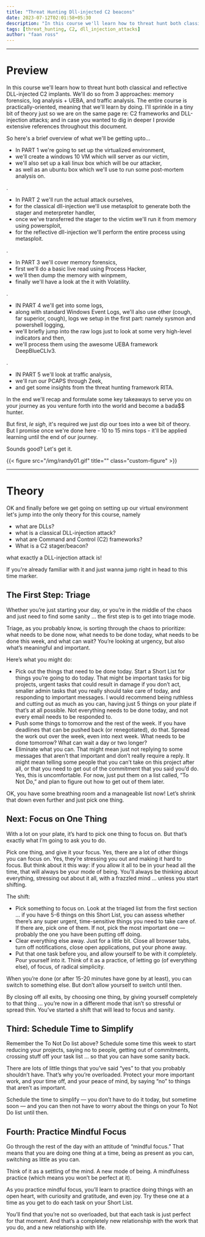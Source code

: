 ```yaml
---
title: "Threat Hunting Dll-injected C2 beacons"
date: 2023-07-12T02:01:58+05:30
description: "In this course we'll learn how to threat hunt both classical and reflective DLL-injected C2 implants. We'll do so from 3 fundamental approaches: memory forensics, log analysis + UEBA, and traffic analysis."
tags: [threat_hunting, C2, dll_injection_attacks]
author: "faan ross"
---
```


*** 

# Preview 

In this course we'll learn how to threat hunt both classical and reflective DLL-injected C2 implants. We'll do so from 3 approaches: memory forensics, log analysis + UEBA, and traffic analysis. The entire course is practically-oriented, meaning that we'll learn by doing. I'll sprinkle in a tiny bit of theory just so we are on the same page re: C2 frameworks and DLL-injection attacks; and in case you wanted to dig in deeper I provide extensive references throughout this document. 

So here's a brief overview of what we'll be getting upto...
- In PART 1 we're going to set up the virtualized environment,
- we'll create a windows 10 VM which will server as our victim,
- we'll also set up a kali linux box which will be our attacker, 
- as well as an ubuntu box which we'll use to run some post-mortem analysis on.

.
- In PART 2 we'll run the actual attack ourselves,
- for the classical dll-injection we'll use metasploit to generate both the stager and meterpreter handler,
- once we've transferred the stager to the victim we'll run it from memory using powersploit,
- for the reflective dll-injection we'll perform the entire process using metasploit.

.
- In PART 3 we'll cover memory forensics,
- first we'll do a basic live read using Process Hacker,
- we'll then dump the memory with winpmem,
- finally we'll have a look at the it with Volatility.

.
- IN PART 4 we'll get into some logs,
- along with standard Windows Event Logs, we'll also use other (cough, far superior, cough), logs we setup in the first part: namely sysmon and powershell logging,
- we'll briefly jump into the raw logs just to look at some very high-level indicators and then,
- we'll process them using the awesome UEBA framework DeepBlueCLIv3.

.
- IN PART 5 we'll look at traffic analysis,
- we'll run our PCAPS through Zeek,
- and get some insights from the threat hunting framework RITA.

In the end we'll recap and formulate some key takeaways to serve you on your journey as you venture forth into the world and become a bada$$ hunter.

But first, *le sigh*, it's required we just dip our toes into a wee bit of theory. But I promise once we're done here - 10 to 15 mins tops - it'll be applied learning until the end of our journey. 

Sounds good? Let's get it.



{{< figure src="/img/randy01.gif" title="" class="custom-figure" >}}



***

# Theory





OK and finally before we get going on setting up our virtual environment let's jump into the only theory for this course, namely 
- what are DLLs?
- what is a classical DLL-injection attack?
- what are Command and Control (C2) frameworks?
- What is a C2 stager/beacon?

what exactly a DLL-injection attack is!

If you're already familiar with it and just wanna jump right in head to this time marker. 





























## The First Step: Triage

Whether you’re just starting your day, or you’re in the middle of the chaos and just need to find some sanity … the first step is to get into triage mode.

Triage, as you probably know, is sorting through the chaos to prioritize: what needs to be done now, what needs to be done today, what needs to be done this week, and what can wait? You’re looking at urgency, but also what’s meaningful and important.

Here’s what you might do:

* Pick out the things that need to be done today. Start a Short List for things you’re going to do today. That might be important tasks for big projects, urgent tasks that could result in damage if you don’t act, smaller admin tasks that you really should take care of today, and responding to important messages. I would recommend being ruthless and cutting out as much as you can, having just 5 things on your plate if that’s at all possible. Not everything needs to be done today, and not every email needs to be responded to.
* Push some things to tomorrow and the rest of the week. If you have deadlines that can be pushed back (or renegotiated), do that. Spread the work out over the week, even into next week. What needs to be done tomorrow? What can wait a day or two longer?
* Eliminate what you can. That might mean just not replying to some messages that aren’t that important and don’t really require a reply. It might mean telling some people that you can’t take on this project after all, or that you need to get out of the commitment that you said you’d do. Yes, this is uncomfortable. For now, just put them on a list called, “To Not Do,” and plan to figure out how to get out of them later.

OK, you have some breathing room and a manageable list now! Let’s shrink that down even further and just pick one thing.

## Next: Focus on One Thing

With a lot on your plate, it’s hard to pick one thing to focus on. But that’s exactly what I’m going to ask you to do.

Pick one thing, and give it your focus. Yes, there are a lot of other things you can focus on. Yes, they’re stressing you out and making it hard to focus. But think about it this way: if you allow it all to be in your head all the time, that will always be your mode of being. You’ll always be thinking about everything, stressing out about it all, with a frazzled mind … unless you start shifting.

The shift:

* Pick something to focus on. Look at the triaged list from the first section … if you have 5-6 things on this Short List, you can assess whether there’s any super urgent, time-sensitive things you need to take care of. If there are, pick one of them. If not, pick the most important one — probably the one you have been putting off doing.
* Clear everything else away. Just for a little bit. Close all browser tabs, turn off notifications, close open applications, put your phone away.
* Put that one task before you, and allow yourself to be with it completely. Pour yourself into it. Think of it as a practice, of letting go (of everything else), of focus, of radical simplicity.

When you’re done (or after 15-20 minutes have gone by at least), you can switch to something else. But don’t allow yourself to switch until then.

By closing off all exits, by choosing one thing, by giving yourself completely to that thing … you’re now in a different mode that isn’t so stressful or spread thin. You’ve started a shift that will lead to focus and sanity.

## Third: Schedule Time to Simplify

Remember the To Not Do list above? Schedule some time this week to start reducing your projects, saying no to people, getting out of commitments, crossing stuff off your task list … so that you can have some sanity back.

There are lots of little things that you’ve said “yes” to that you probably shouldn’t have. That’s why you’re overloaded. Protect your more important work, and your time off, and your peace of mind, by saying “no” to things that aren’t as important.

Schedule the time to simplify — you don’t have to do it today, but sometime soon — and you can then not have to worry about the things on your To Not Do list until then.

## Fourth: Practice Mindful Focus

Go through the rest of the day with an attitude of “mindful focus.” That means that you are doing one thing at a time, being as present as you can, switching as little as you can.

Think of it as a settling of the mind. A new mode of being. A mindfulness practice (which means you won’t be perfect at it).

As you practice mindful focus, you’ll learn to practice doing things with an open heart, with curiosity and gratitude, and even joy. Try these one at a time as you get to do each task on your Short List.

You’ll find that you’re not so overloaded, but that each task is just perfect for that moment. And that’s a completely new relationship with the work that you do, and a new relationship with life.
